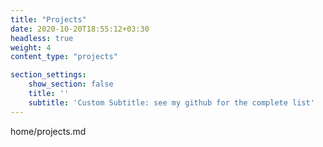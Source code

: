 ```yaml
---
title: "Projects"
date: 2020-10-20T18:55:12+03:30
headless: true
weight: 4
content_type: "projects"

section_settings:
    show_section: false
    title: ''
    subtitle: 'Custom Subtitle: see my github for the complete list'
---
```


home/projects.md